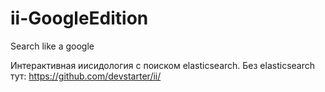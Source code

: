 # ii-GoogleEdition
Search like a google

Интерактивная иисидология с поиском elasticsearch.
Без elasticsearch тут:
https://github.com/devstarter/ii/
